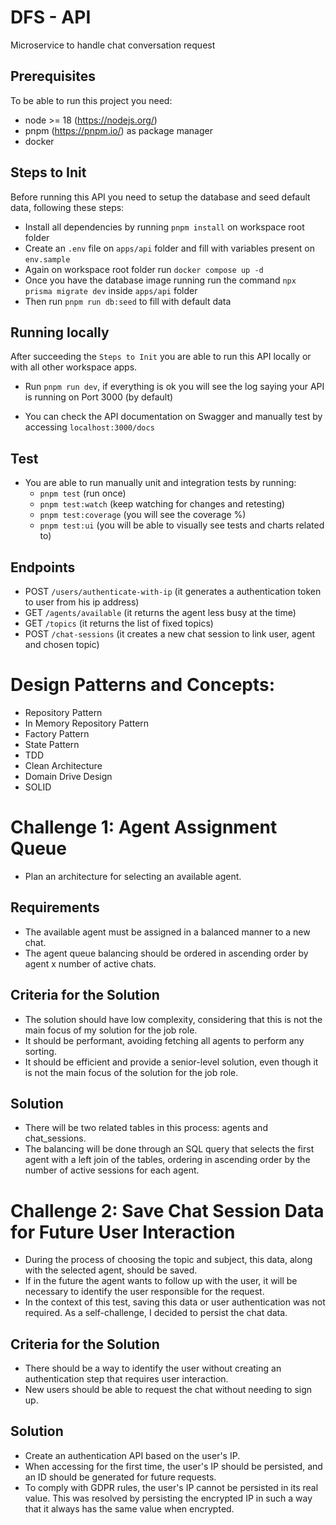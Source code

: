 # DFS - API

Microservice to handle chat conversation request

## Prerequisites

To be able to run this project you need:

- node >= 18 (https://nodejs.org/)
- pnpm (https://pnpm.io/) as package manager
- docker

## Steps to Init

Before running this API you need to setup the database and seed default data, following these steps:

- Install all dependencies by running `pnpm install` on workspace root folder
- Create an `.env` file on `apps/api` folder and fill with variables present on `env.sample`
- Again on workspace root folder run `docker compose up -d`
- Once you have the database image running run the command `npx prisma migrate dev` inside `apps/api` folder
- Then run `pnpm run db:seed` to fill with default data

## Running locally

After succeeding the `Steps to Init` you are able to run this API locally or with all other workspace apps.

- Run `pnpm run dev`, if everything is ok you will see the log saying your API is running on Port 3000 (by default)

- You can check the API documentation on Swagger and manually test by accessing `localhost:3000/docs`

## Test

- You are able to run manually unit and integration tests by running:
  - `pnpm test` (run once)
  - `pnpm test:watch` (keep watching for changes and retesting)
  - `pnpm test:coverage` (you will see the coverage %)
  - `pnpm test:ui` (you will be able to visually see tests and charts related to)

## Endpoints

- POST `/users/authenticate-with-ip` (it generates a authentication token to user from his ip address)
- GET `/agents/available` (it returns the agent less busy at the time)
- GET `/topics` (it returns the list of fixed topics)
- POST `/chat-sessions` (it creates a new chat session to link user, agent and chosen topic)

# Design Patterns and Concepts:

- Repository Pattern
- In Memory Repository Pattern
- Factory Pattern
- State Pattern
- TDD
- Clean Architecture
- Domain Drive Design
- SOLID

# Challenge 1: Agent Assignment Queue

- Plan an architecture for selecting an available agent.

## Requirements

- The available agent must be assigned in a balanced manner to a new chat.
- The agent queue balancing should be ordered in ascending order by agent x number of active chats.

## Criteria for the Solution

- The solution should have low complexity, considering that this is not the main focus of my solution for the job role.
- It should be performant, avoiding fetching all agents to perform any sorting.
- It should be efficient and provide a senior-level solution, even though it is not the main focus of the solution for the job role.

## Solution

- There will be two related tables in this process: agents and chat_sessions.
- The balancing will be done through an SQL query that selects the first agent with a left join of the tables, ordering in ascending order by the number of active sessions for each agent.

# Challenge 2: Save Chat Session Data for Future User Interaction

- During the process of choosing the topic and subject, this data, along with the selected agent, should be saved.
- If in the future the agent wants to follow up with the user, it will be necessary to identify the user responsible for the request.
- In the context of this test, saving this data or user authentication was not required. As a self-challenge, I decided to persist the chat data.

## Criteria for the Solution

- There should be a way to identify the user without creating an authentication step that requires user interaction.
- New users should be able to request the chat without needing to sign up.

## Solution

- Create an authentication API based on the user's IP.
- When accessing for the first time, the user's IP should be persisted, and an ID should be generated for future requests.
- To comply with GDPR rules, the user's IP cannot be persisted in its real value. This was resolved by persisting the encrypted IP in such a way that it always has the same value when encrypted.
